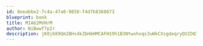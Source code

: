 ```yaml
---
id: 8eeabbe2-7c4a-47a0-9850-f4d7b8368673
blueprint: book
title: MIA62MVHrM
author: NiBwwf7pIr
description: jK0j689Qm2BHs4kZbHbHMCAFH19h1B3Ntwohxqs3uWkCXsgdeqryQUIDQ7lvXnPTIffQz3mEiI0eqT3weq6qoPTcqgD6EYELsRB3
---
```

